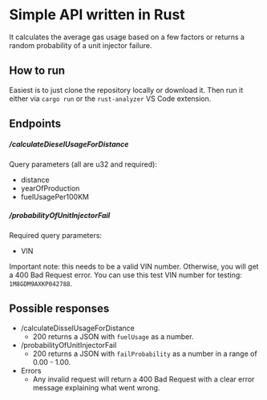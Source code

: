 # Simple API written in Rust
It calculates the average gas usage based on a few factors or returns a random probability of a unit injector failure.

## How to run
Easiest is to just clone the repository locally or download it. Then run it either via `cargo run` or the `rust-analyzer` VS Code extension.

## Endpoints

##### /calculateDieselUsageForDistance
Query parameters (all are u32 and required):
- distance
- yearOfProduction
- fuelUsagePer100KM

##### /probabilityOfUnitInjectorFail
Required query parameters:
- VIN

Important note: this needs to be a valid VIN number. Otherwise, you will get a 400 Bad Request error. You can use this test VIN number for testing: `1M8GDM9AXKP042788`.

## Possible responses
- /calculateDisselUsageForDistance
	- 200 returns a JSON with `fuelUsage` as a number.
- /probabilityOfUnitInjectorFail
	- 200 returns a JSON with `failProbability` as a number in a range of 0.00 - 1.00.
- Errors
	- Any invalid request will return a 400 Bad Request with a clear error message explaining what went wrong.
